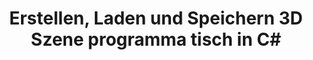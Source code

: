 ﻿---
title: Erstellen, Laden und Speichern 3D Szene programma tisch in C#
linktitle: Erstellen, Laden und Speichern 3D Szene
type: docs
weight: 20
url: /de/net/creating-loading-and-saving-3d-scene/
description: Erstellen, Laden und Speichern 3D Szene Programma tisch in C#. Lesen, Importieren und Speichern von 3D Szenen in PDF und HTML in C#.
---
